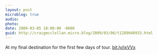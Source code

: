 ```yaml
---
layout: post
microblog: true
audio: 
photo: 
date: 2009-03-05 18:00:00 -0600
guid: http://craigmcclellan.micro.blog/2009/03/06/t1289048933.html
---
```

At my final destination for the first few days of tour. 
[bit.ly/jxVVx](http://bit.ly/jxVVx)
